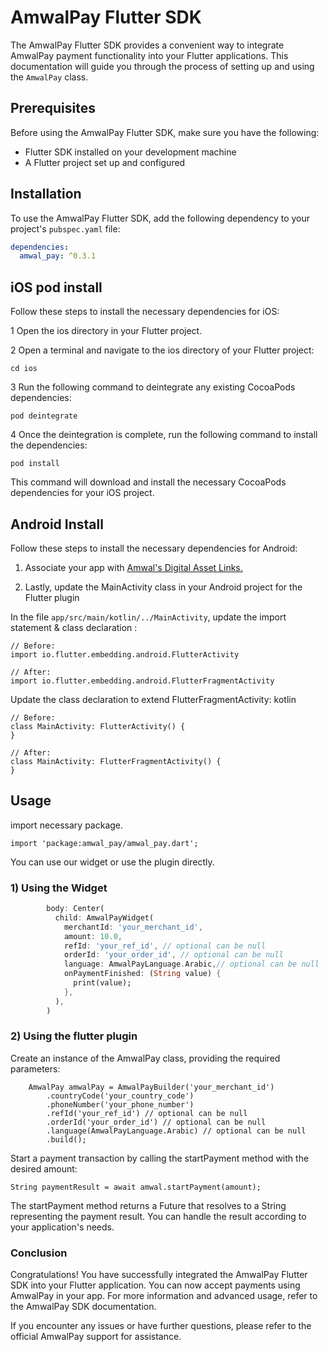 # AmwalPay Flutter SDK

The AmwalPay Flutter SDK provides a convenient way to integrate AmwalPay payment functionality into your Flutter applications. This documentation will guide you through the process of setting up and using the `AmwalPay` class.

## Prerequisites

Before using the AmwalPay Flutter SDK, make sure you have the following:

- Flutter SDK installed on your development machine
- A Flutter project set up and configured

## Installation

To use the AmwalPay Flutter SDK, add the following dependency to your project's `pubspec.yaml` file:

```yaml
dependencies:
  amwal_pay: ^0.3.1
```

## iOS pod install

Follow these steps to install the necessary dependencies for iOS:

1 Open the ios directory in your Flutter project.

2 Open a terminal and navigate to the ios directory of your Flutter project:

```
cd ios
```
3 Run the following command to deintegrate any existing CocoaPods dependencies:

```
pod deintegrate
```

4 Once the deintegration is complete, run the following command to install the dependencies:
```
pod install
```

This command will download and install the necessary CocoaPods dependencies for your iOS project.

## Android Install

Follow these steps to install the necessary dependencies for Android:

1. Associate your app with [Amwal's Digital Asset Links.](https://docs.amwal.tech/docs/setup)

2. Lastly, update the MainActivity class in your Android project for the Flutter plugin

In the file `app/src/main/kotlin/../MainActivity`, update the import statement & class declaration :

```
// Before:
import io.flutter.embedding.android.FlutterActivity

// After:
import io.flutter.embedding.android.FlutterFragmentActivity
```

Update the class declaration to extend FlutterFragmentActivity:
kotlin

```
// Before:
class MainActivity: FlutterActivity() {
}

// After:
class MainActivity: FlutterFragmentActivity() {
}
```



## Usage

import necessary package.

```
import 'package:amwal_pay/amwal_pay.dart';
```
You can use our widget or use the plugin directly.

### 1) Using the Widget
```dart
        body: Center(
          child: AmwalPayWidget(
            merchantId: 'your_merchant_id',
            amount: 10.0,
            refId: 'your_ref_id', // optional can be null
            orderId: 'your_order_id', // optional can be null
            language: AmwalPayLanguage.Arabic,// optional can be null 
            onPaymentFinished: (String value) {
              print(value);
            },
          ),
        )
```

### 2) Using the flutter plugin

Create an instance of the AmwalPay class, providing the required parameters:

```
    AmwalPay amwalPay = AmwalPayBuilder('your_merchant_id')
        .countryCode('your_country_code')
        .phoneNumber('your_phone_number')
        .refId('your_ref_id') // optional can be null
        .orderId('your_order_id') // optional can be null
        .language(AmwalPayLanguage.Arabic) // optional can be null
        .build();
```

Start a payment transaction by calling the startPayment method with the desired amount:

```
String paymentResult = await amwal.startPayment(amount);
```

The startPayment method returns a Future that resolves to a String representing the payment result. You can handle the result according to your application's needs.

### Conclusion

Congratulations! You have successfully integrated the AmwalPay Flutter SDK into your Flutter application. You can now accept payments using AmwalPay in your app. For more information and advanced usage, refer to the AmwalPay SDK documentation.

If you encounter any issues or have further questions, please refer to the official AmwalPay support for assistance.